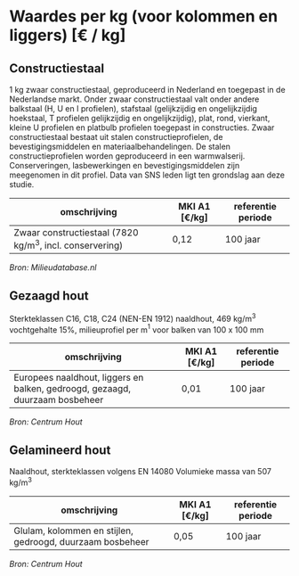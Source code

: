 # Waardes per kg (voor kolommen en liggers) [€ / kg]


## Constructiestaal

1 kg zwaar constructiestaal, geproduceerd in Nederland en toegepast in de Nederlandse markt. Onder zwaar constructiestaal valt onder andere balkstaal (H, U en I profielen), stafstaal (gelijkzijdig en ongelijkzijdig hoekstaal, T profielen gelijkzijdig en ongelijkzijdig), plat, rond, vierkant, kleine U profielen en platbulb profielen toegepast in constructies. Zwaar constructiestaal bestaat uit stalen constructieprofielen, de bevestigingsmiddelen en materiaalbehandelingen. De stalen constructieprofielen worden geproduceerd in een warmwalserij. Conserveringen, lasbewerkingen en bevestigingsmiddelen zijn meegenomen in dit profiel. Data van SNS leden ligt ten grondslag aan deze studie.

| omschrijving | MKI A1 [€/kg] | referentie periode |
|---|---|---|
| Zwaar constructiestaal (7820 kg/m$^3$, incl. conservering) | 0,12 | 100 jaar|

*Bron: Milieudatabase.nl*


## Gezaagd hout

Sterkteklassen C16, C18, C24 (NEN-EN 1912) naaldhout, 469 kg/m$^3$ vochtgehalte 15%, milieuprofiel per m$^1$ voor balken van 100 x 100 mm

| omschrijving | MKI A1 [€/kg] | referentie periode |
|---|---|---|
| Europees naaldhout, liggers en balken, gedroogd, gezaagd, duurzaam bosbeheer | 0,01 | 100 jaar|

*Bron: Centrum Hout*


## Gelamineerd hout

Naaldhout, sterkteklassen volgens EN 14080 Volumieke massa van 507 kg/m$^3$

| omschrijving | MKI A1 [€/kg] | referentie periode |
|---|---|---|
| Glulam, kolommen en stijlen, gedroogd, duurzaam bosbeheer | 0,05 | 100 jaar|

*Bron: Centrum Hout*
